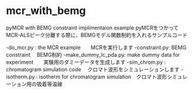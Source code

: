 # mcr_with_bemg
pyMCR with BEMG constraint implimentaion example
pyMCRをつかってMCR-ALSピーク分離する際に、BEMGモデル関数制約を入れるサンプルコード

-do_mcr.py : the MCR example　　MCRを実行します
-constraint.py:  BEMG constraint 　BEMG制約
-make_dummy_lc_pda.py: make dummy data for experiment　　実験用のダミーデータを生成します
-sim_chrom.py : chromatogram simulation code 　クロマト波形をシミュレーションします
-isotherm.py : isotherm for chromatogram simulation　クロマト波形シミュレーション用の吸着等温線



